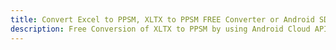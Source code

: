 ---title: Convert Excel to PPSM, XLTX to PPSM FREE Converter or Android SDKdescription: Free Conversion of XLTX to PPSM by using Android Cloud APIs & SDKs. Also Create, Edit & Render Microsoft Excel, CSV and SpreadsheetML worksheets or spreadsheet in the Cloud.---